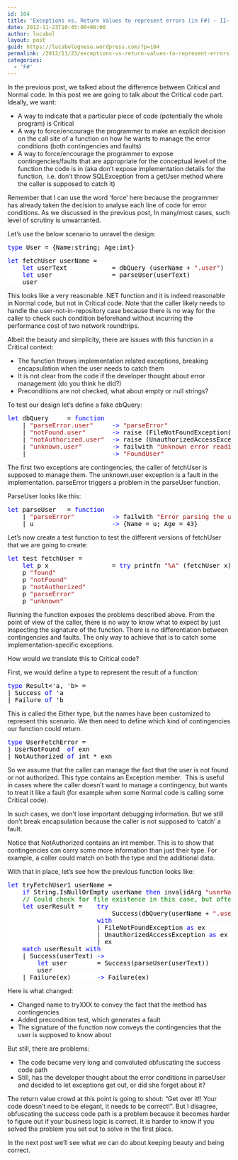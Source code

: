 ```yaml
---
id: 104
title: 'Exceptions vs. Return Values to represent errors (in F#) – II– An example problem'
date: 2012-11-23T10:45:00+00:00
author: lucabol
layout: post
guid: https://lucabolognese.wordpress.com/?p=104
permalink: /2012/11/23/exceptions-vs-return-values-to-represent-errors-in-f-iithe-critical-monad/
categories:
  - 'F#'
---
```

In the previous post, we talked about the difference between Critical and Normal code. In this post we are going to talk about the Critical code part. Ideally, we want:

  * A way to indicate that a particular piece of code (potentially the whole program) is Critical 
  * A way to force/encourage the programmer to make an explicit decision on the call site of a function on how he wants to manage the error conditions (both contingencies and faults) 
  * A way to force/encourage the programmer to expose contingencies/faults that are appropriate for the conceptual level of the function the code is in (aka don’t expose implementation details for the function,&#160; i.e. don’t throw SQLException from a getUser method where the caller is supposed to catch it) 

Remember that I can use the word ‘force’ here because the programmer has already taken the decision to analyse each line of code for error conditions. As we discussed in the previous post, In many/most cases, such level of scrutiny is unwarranted.

Let’s use the below scenario to unravel the design:

<pre class="code"><span style="background:white;color:blue;">type </span><span style="background:white;color:black;">User = {Name:string; Age:int}</span></pre>

<pre class="code"><span style="background:white;color:blue;">let </span><span style="background:white;color:black;">fetchUser userName =
    </span><span style="background:white;color:blue;">let </span><span style="background:white;color:black;">userText            = dbQuery (userName + </span><span style="background:white;color:#a31515;">".user"</span><span style="background:white;color:black;">)
    </span><span style="background:white;color:blue;">let </span><span style="background:white;color:black;">user                = parseUser(userText)
    user</span></pre>

This looks like a very reasonable .NET function and it is indeed reasonable in Normal code, but not in Critical code. Note that the caller likely needs to handle the user-not-in-repository case because there is no way for the caller to check such condition beforehand without incurring the performance cost of two network roundtrips.

Albeit the beauty and simplicity, there are issues with this function in a Critical context: 

  * The function throws implementation related exceptions, breaking encapsulation when the user needs to catch them 
  * It is not clear from the code if the developer thought about error management (do you think he did?) 
  * Preconditions are not checked, what about empty or null strings? 

To test our design let’s define a fake dbQuery:

<pre class="code"><span style="background:white;color:blue;">let </span><span style="background:white;color:black;">dbQuery     = </span><span style="background:white;color:blue;">function
    </span><span style="background:white;color:black;">| </span><span style="background:white;color:#a31515;">"parseError.user"     </span><span style="background:white;color:blue;">-&gt; </span><span style="background:white;color:#a31515;">"parseError"
    </span><span style="background:white;color:black;">| </span><span style="background:white;color:#a31515;">"notFound.user"       </span><span style="background:white;color:blue;">-&gt; </span><span style="background:white;color:black;">raise (FileNotFoundException())
    | </span><span style="background:white;color:#a31515;">"notAuthorized.user"  </span><span style="background:white;color:blue;">-&gt; </span><span style="background:white;color:black;">raise (UnauthorizedAccessException())
    | </span><span style="background:white;color:#a31515;">"unknown.user"        </span><span style="background:white;color:blue;">-&gt; </span><span style="background:white;color:black;">failwith </span><span style="background:white;color:#a31515;">"Unknown error reading the file"
    </span><span style="background:white;color:black;">| _                     </span><span style="background:white;color:blue;">-&gt; </span><span style="background:white;color:#a31515;">"FoundUser"</span></pre>

The first two exceptions are contingencies, the caller of fetchUser is supposed to manage them. The unknown.user exception is a fault in the implementation. parseError triggers a problem in the parseUser function.

ParseUser looks like this:

<pre class="code"><span style="background:white;color:blue;">let </span><span style="background:white;color:black;">parseUser   = </span><span style="background:white;color:blue;">function
    </span><span style="background:white;color:black;">| </span><span style="background:white;color:#a31515;">"parseError"          </span><span style="background:white;color:blue;">-&gt; </span><span style="background:white;color:black;">failwith </span><span style="background:white;color:#a31515;">"Error parsing the user text"
    </span><span style="background:white;color:black;">| u                     </span><span style="background:white;color:blue;">-&gt; </span><span style="background:white;color:black;">{Name = u; Age = 43}
</span></pre>

Let’s now create a test function to test the different versions of fetchUser that we are going to create:

<pre class="code"><span style="background:white;color:blue;">let </span><span style="background:white;color:black;">test fetchUser =
    </span><span style="background:white;color:blue;">let </span><span style="background:white;color:black;">p x                 = </span><span style="background:white;color:blue;">try </span><span style="background:white;color:black;">printfn </span><span style="background:white;color:#a31515;">"%A" </span><span style="background:white;color:black;">(fetchUser x) </span><span style="background:white;color:blue;">with </span><span style="background:white;color:black;">ex </span><span style="background:white;color:blue;">-&gt; </span><span style="background:white;color:black;">printfn </span><span style="background:white;color:#a31515;">"%A %s" </span><span style="background:white;color:black;">(ex.GetType()) ex.Message
    p </span><span style="background:white;color:#a31515;">"found"
    </span><span style="background:white;color:black;">p </span><span style="background:white;color:#a31515;">"notFound"
    </span><span style="background:white;color:black;">p </span><span style="background:white;color:#a31515;">"notAuthorized"
    </span><span style="background:white;color:black;">p </span><span style="background:white;color:#a31515;">"parseError"
    </span><span style="background:white;color:black;">p </span><span style="background:white;color:#a31515;">"unknown"</span></pre>

Running the function exposes the problems described above. From the point of view of the caller, there is no way to know what to expect by just inspecting the signature of the function. There is no differentiation between contingencies and faults. The only way to achieve that is to catch some implementation-specific exceptions.

How would we translate this to Critical code?

First, we would define a type to represent the result of a function:

<pre class="code"><span style="background:white;color:blue;">type </span><span style="background:white;color:black;">Result&lt;'a, 'b&gt; =
| Success </span><span style="background:white;color:blue;">of </span><span style="background:white;color:black;">'a
| Failure </span><span style="background:white;color:blue;">of </span><span style="background:white;color:black;">'b
</span></pre>

This is called the Either type, but the names have been customized to represent this scenario. We then need to define which kind of contingencies our function could return.

<pre class="code"><span style="background:white;color:blue;">type </span><span style="background:white;color:black;">UserFetchError =
| UserNotFound  </span><span style="background:white;color:blue;">of </span><span style="background:white;color:black;">exn
| NotAuthorized </span><span style="background:white;color:blue;">of </span><span style="background:white;color:black;">int * exn</span></pre>

So we assume that the caller can manage the fact that the user is not found or not authorized. This type contains an Exception member.&#160; This is useful in cases where the caller doesn’t want to manage a contingency, but wants to treat it like a fault (for example when some Normal code is calling some Critical code).

In such cases, we don’t lose important debugging information. But we still don’t break encapsulation because the caller is not supposed to ‘catch’ a fault.

Notice that NotAuthorized contains an int member. This is to show that contingencies can carry some more information than just their type. For example, a caller could match on both the type and the additional data.

With that in place, let’s see how the previous function looks like:

<pre class="code"><span style="background:white;color:blue;">let </span><span style="background:white;color:black;">tryFetchUser1 userName =
    </span><span style="background:white;color:blue;">if </span><span style="background:white;color:black;">String.IsNullOrEmpty userName </span><span style="background:white;color:blue;">then </span><span style="background:white;color:black;">invalidArg </span><span style="background:white;color:#a31515;">"userName" "userName cannot be null/empty"
    </span><span style="background:white;color:green;">// Could check for file existence in this case, but often not (i.e. db)
    </span><span style="background:white;color:blue;">let </span><span style="background:white;color:black;">userResult =    </span><span style="background:white;color:blue;">try
                            </span><span style="background:white;color:black;">Success(dbQuery(userName + </span><span style="background:white;color:#a31515;">".user"</span><span style="background:white;color:black;">))
                        </span><span style="background:white;color:blue;">with
                        </span><span style="background:white;color:black;">| FileNotFoundException </span><span style="background:white;color:blue;">as </span><span style="background:white;color:black;">ex        </span><span style="background:white;color:blue;">-&gt; </span><span style="background:white;color:black;">Failure(UserNotFound ex)
                        | UnauthorizedAccessException </span><span style="background:white;color:blue;">as </span><span style="background:white;color:black;">ex  </span><span style="background:white;color:blue;">-&gt; </span><span style="background:white;color:black;">Failure(NotAuthorized(2, ex))
                        | ex                                    </span><span style="background:white;color:blue;">-&gt; </span><span style="background:white;color:black;">reraise ()
    </span><span style="background:white;color:blue;">match </span><span style="background:white;color:black;">userResult </span><span style="background:white;color:blue;">with
    </span><span style="background:white;color:black;">| Success(userText) </span><span style="background:white;color:blue;">-&gt;
        let </span><span style="background:white;color:black;">user        = Success(parseUser(userText))
        user
    | Failure(ex)       </span><span style="background:white;color:blue;">-&gt; </span><span style="background:white;color:black;">Failure(ex)</span></pre>

Here is what changed:

  * Changed name to tryXXX to convey the fact that the method has contingencies 
  * Added precondition test, which generates a fault 
  * The signature of the function now conveys the contingencies that the user is supposed to know about 

But still, there are problems:

  * The code became very long and convoluted obfuscating the success code path 
  * Still, has the developer thought about the error conditions in parseUser and decided to let exceptions get out, or did she forget about it? 

The return value crowd at this point is going to shout: “Get over it!! Your code doesn’t need to be elegant, it needs to be correct!”. But I disagree, obfuscating the success code path is a problem because it becomes harder to figure out if your business logic is correct. It is harder to know if you solved the problem you set out to solve in the first place.

In the next post we’ll see what we can do about keeping beauty and being correct.
